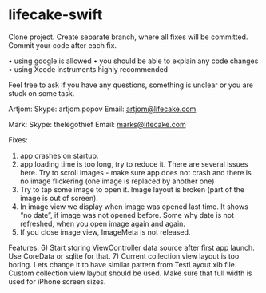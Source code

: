 # lifecake-swift

Clone project. Create separate branch, where all fixes will be committed. Commit your code after each fix.

•	using google is allowed
•	you should be able to explain any code changes
•	using Xcode instruments highly recommended

Feel free to ask if you have any questions, something is unclear or you are stuck on some task.

Artjom:
Skype: artjom.popov 
Email: artjom@lifecake.com

Mark:
Skype: thelegothief
Email: marks@lifecake.com

Fixes:
1) app crashes on startup.
2) app loading time is too long, try to reduce it. There are several issues here. Try to scroll images - make sure app does not crash and there is no image flickering (one image is replaced by another one)
3) Try to tap some image to open it. Image layout is broken (part of the image is out of screen).
4) In image view we display when image was opened last time. It shows “no date”, if image was not opened before. Some why date is not refreshed, when you open image again and again.
5) If you close image view, ImageMeta is not released. 

Features:
6) Start storing ViewController data source after first app launch. Use CoreData or sqlite for that.
7) Current collection view layout is too boring. Lets change it to have similar pattern from TestLayout.xib file. Custom collection view layout should be used. Make sure that full width is used for iPhone screen sizes.